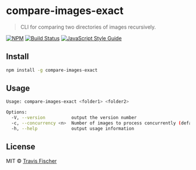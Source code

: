 # compare-images-exact

> CLI for comparing two directories of images recursively.

[![NPM](https://img.shields.io/npm/v/compare-images-exact.svg)](https://www.npmjs.com/package/compare-images-exact) [![Build Status](https://travis-ci.com/transitive-bullshit/compare-images-exact.svg?branch=master)](https://travis-ci.com/transitive-bullshit/compare-images-exact) [![JavaScript Style Guide](https://img.shields.io/badge/code_style-standard-brightgreen.svg)](https://standardjs.com)

## Install

```bash
npm install -g compare-images-exact
```

## Usage

```bash
Usage: compare-images-exact <folder1> <folder2>

Options:
  -V, --version          output the version number
  -c, --concurrency <n>  Number of images to process concurrently (default: 1)
  -h, --help             output usage information
```

## License

MIT © [Travis Fischer](https://github.com/transitive-bullshit)
